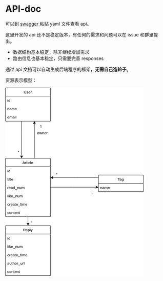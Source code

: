 # API-doc

可以到 [swagger](https://editor.swagger.io/) 粘贴 yaml 文件查看 api。

这里开发的 api 还不是稳定版本，有任何的需求和问题可以在 issue 和群里提出。

- 数据结构基本稳定，除非继续增加需求
- 路由信息也基本稳定，只需要完善 responses

通过 api 文档可以自动生成后端程序的框架，**无需自己造轮子**。

资源表示模型：

![rrm](image/resource-representation-model.png)
